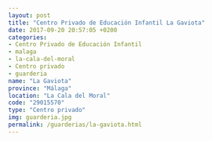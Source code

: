```yaml
---
layout: post
title: "Centro Privado de Educación Infantil La Gaviota"
date: 2017-09-20 20:57:05 +0200
categories:
- Centro Privado de Educación Infantil
- malaga
- la-cala-del-moral
- Centro privado
- guarderia
name: "La Gaviota"
province: "Málaga"
location: "La Cala del Moral"
code: "29015570"
type: "Centro privado"
img: guarderia.jpg
permalink: /guarderias/la-gaviota.html
---
```

